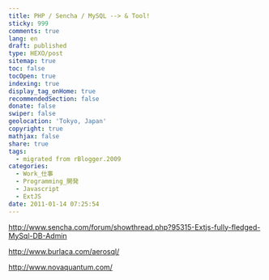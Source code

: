 ```yaml
---
title: PHP / Sencha / MySQL --> & Tool!
sticky: 999
comments: true
lang: en
draft: published
type: HEXO/post
sitemap: true
toc: false
tocOpen: true
indexing: true
display_tag_onHome: true
recommendedSection: false
donate: false
swiper: false
geolocation: 'Tokyo, Japan'
copyright: true
mathjax: false
share: true
tags:
  - migrated from rBlogger.2009
categories:
  - Work_仕事
  - Programming_開発
  - Javascript
  - ExtJS
date: 2011-01-14 07:25:54
---
```


 http://www.sencha.com/forum/showthread.php?95315-Extjs-fully-fledged-MySql-DB-Admin

 http://www.burlaca.com/aerosql/

 http://www.novaquantum.com/